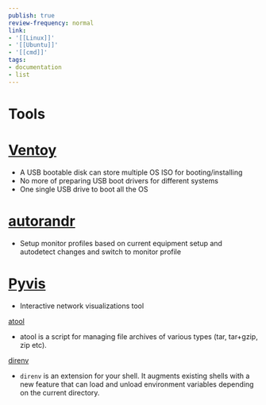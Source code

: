 ```yaml
---
publish: true
review-frequency: normal
link:
- '[[Linux]]'
- '[[Ubuntu]]'
- '[[cmd]]'
tags:
- documentation
- list
---
```


# Tools

# [Ventoy](https://www.ventoy.net/en/doc_news.html)
- A USB bootable disk can store multiple OS ISO for booting/installing
- No more of preparing USB boot drivers for different systems
- One single USB drive to boot all the OS

# [autorandr](https://github.com/phillipberndt/autorandr)
- Setup monitor profiles based on current equipment setup and autodetect changes and switch to monitor profile

# [Pyvis](https://pyvis.readthedocs.io/en/latest/index.html)
- Interactive network visualizations tool

[atool](https://www.nongnu.org/atool/)
- atool is a script for managing file archives of various types (tar, tar+gzip, zip etc).

[direnv](https://direnv.net/)
- `direnv` is an extension for your shell. It augments existing shells with a new feature that can load and unload environment variables depending on the current directory.
